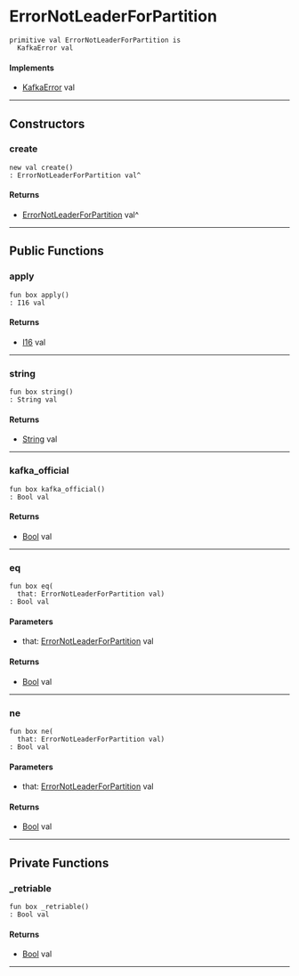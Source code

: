 # ErrorNotLeaderForPartition

```pony
primitive val ErrorNotLeaderForPartition is
  KafkaError val
```

#### Implements

* [KafkaError](pony-kafka-KafkaError) val

---

## Constructors

### create

```pony
new val create()
: ErrorNotLeaderForPartition val^
```

#### Returns

* [ErrorNotLeaderForPartition](pony-kafka-ErrorNotLeaderForPartition) val^

---

## Public Functions

### apply

```pony
fun box apply()
: I16 val
```

#### Returns

* [I16](builtin-I16) val

---

### string

```pony
fun box string()
: String val
```

#### Returns

* [String](builtin-String) val

---

### kafka_official

```pony
fun box kafka_official()
: Bool val
```

#### Returns

* [Bool](builtin-Bool) val

---

### eq

```pony
fun box eq(
  that: ErrorNotLeaderForPartition val)
: Bool val
```
#### Parameters

*   that: [ErrorNotLeaderForPartition](pony-kafka-ErrorNotLeaderForPartition) val

#### Returns

* [Bool](builtin-Bool) val

---

### ne

```pony
fun box ne(
  that: ErrorNotLeaderForPartition val)
: Bool val
```
#### Parameters

*   that: [ErrorNotLeaderForPartition](pony-kafka-ErrorNotLeaderForPartition) val

#### Returns

* [Bool](builtin-Bool) val

---

## Private Functions

### _retriable

```pony
fun box _retriable()
: Bool val
```

#### Returns

* [Bool](builtin-Bool) val

---

